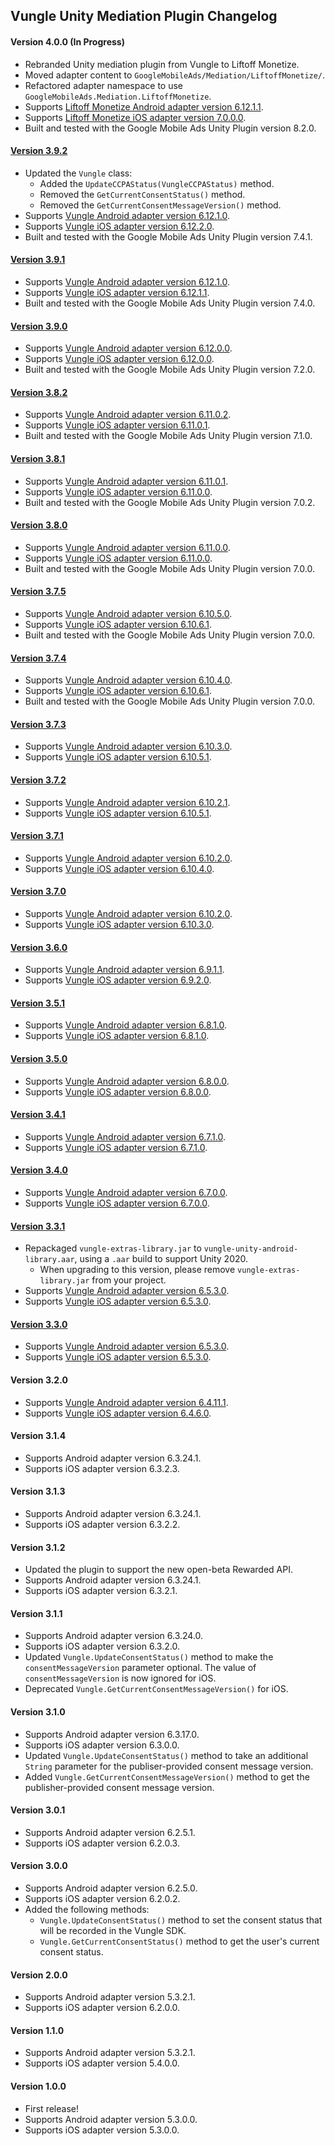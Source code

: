 ## Vungle Unity Mediation Plugin Changelog

#### Version 4.0.0 (In Progress)
- Rebranded Unity mediation plugin from Vungle to Liftoff Monetize.
- Moved adapter content to `GoogleMobileAds/Mediation/LiftoffMonetize/`.
- Refactored adapter namespace to use `GoogleMobileAds.Mediation.LiftoffMonetize`.
- Supports [Liftoff Monetize Android adapter version 6.12.1.1](https://github.com/googleads/googleads-mobile-android-mediation/blob/main/ThirdPartyAdapters/liftoffmonetize/CHANGELOG.md#version-61211).
- Supports [Liftoff Monetize iOS adapter version 7.0.0.0](https://github.com/googleads/googleads-mobile-ios-mediation/blob/main/adapters/LiftoffMonetize/CHANGELOG.md#version-7000).
- Built and tested with the Google Mobile Ads Unity Plugin version 8.2.0.

#### [Version 3.9.2](https://dl.google.com/googleadmobadssdk/mediation/unity/vungle/VungleUnityAdapter-3.9.2.zip)
- Updated the `Vungle` class:
  * Added the `UpdateCCPAStatus(VungleCCPAStatus)` method.
  * Removed the `GetCurrentConsentStatus()` method.
  * Removed the `GetCurrentConsentMessageVersion()` method.
- Supports [Vungle Android adapter version 6.12.1.0](https://github.com/googleads/googleads-mobile-android-mediation/blob/main/ThirdPartyAdapters/liftoffmonetize/CHANGELOG.md#version-61210).
- Supports [Vungle iOS adapter version 6.12.2.0](https://github.com/googleads/googleads-mobile-ios-mediation/blob/main/adapters/LiftoffMonetize/CHANGELOG.md#version-61220).
- Built and tested with the Google Mobile Ads Unity Plugin version 7.4.1.

#### [Version 3.9.1](https://dl.google.com/googleadmobadssdk/mediation/unity/vungle/VungleUnityAdapter-3.9.1.zip)
- Supports [Vungle Android adapter version 6.12.1.0](https://github.com/googleads/googleads-mobile-android-mediation/blob/main/ThirdPartyAdapters/liftoffmonetize/CHANGELOG.md#version-61210).
- Supports [Vungle iOS adapter version 6.12.1.1](https://github.com/googleads/googleads-mobile-ios-mediation/blob/main/adapters/LiftoffMonetize/CHANGELOG.md#version-61211).
- Built and tested with the Google Mobile Ads Unity Plugin version 7.4.0.

#### [Version 3.9.0](https://dl.google.com/googleadmobadssdk/mediation/unity/vungle/VungleUnityAdapter-3.9.0.zip)
- Supports [Vungle Android adapter version 6.12.0.0](https://github.com/googleads/googleads-mobile-android-mediation/blob/main/ThirdPartyAdapters/liftoffmonetize/CHANGELOG.md#version-61200).
- Supports [Vungle iOS adapter version 6.12.0.0](https://github.com/googleads/googleads-mobile-ios-mediation/blob/main/adapters/LiftoffMonetize/CHANGELOG.md#version-61200).
- Built and tested with the Google Mobile Ads Unity Plugin version 7.2.0.

#### [Version 3.8.2](https://dl.google.com/googleadmobadssdk/mediation/unity/vungle/VungleUnityAdapter-3.8.2.zip)
- Supports [Vungle Android adapter version 6.11.0.2](https://github.com/googleads/googleads-mobile-android-mediation/blob/main/ThirdPartyAdapters/liftoffmonetize/CHANGELOG.md#version-61102).
- Supports [Vungle iOS adapter version 6.11.0.1](https://github.com/googleads/googleads-mobile-ios-mediation/blob/main/adapters/LiftoffMonetize/CHANGELOG.md#version-61101).
- Built and tested with the Google Mobile Ads Unity Plugin version 7.1.0.

#### [Version 3.8.1](https://dl.google.com/googleadmobadssdk/mediation/unity/vungle/VungleUnityAdapter-3.8.1.zip)
- Supports [Vungle Android adapter version 6.11.0.1](https://github.com/googleads/googleads-mobile-android-mediation/blob/main/ThirdPartyAdapters/liftoffmonetize/CHANGELOG.md#version-61101).
- Supports [Vungle iOS adapter version 6.11.0.0](https://github.com/googleads/googleads-mobile-ios-mediation/blob/main/adapters/LiftoffMonetize/CHANGELOG.md#version-61100).
- Built and tested with the Google Mobile Ads Unity Plugin version 7.0.2.

#### [Version 3.8.0](https://dl.google.com/googleadmobadssdk/mediation/unity/vungle/VungleUnityAdapter-3.8.0.zip)
- Supports [Vungle Android adapter version 6.11.0.0](https://github.com/googleads/googleads-mobile-android-mediation/blob/main/ThirdPartyAdapters/liftoffmonetize/CHANGELOG.md#version-61100).
- Supports [Vungle iOS adapter version 6.11.0.0](https://github.com/googleads/googleads-mobile-ios-mediation/blob/main/adapters/LiftoffMonetize/CHANGELOG.md#version-61100).
- Built and tested with the Google Mobile Ads Unity Plugin version 7.0.0.

#### [Version 3.7.5](https://dl.google.com/googleadmobadssdk/mediation/unity/vungle/VungleUnityAdapter-3.7.5.zip)
- Supports [Vungle Android adapter version 6.10.5.0](https://github.com/googleads/googleads-mobile-android-mediation/blob/main/ThirdPartyAdapters/liftoffmonetize/CHANGELOG.md#version-61050).
- Supports [Vungle iOS adapter version 6.10.6.1](https://github.com/googleads/googleads-mobile-ios-mediation/blob/main/adapters/LiftoffMonetize/CHANGELOG.md#version-61061).
- Built and tested with the Google Mobile Ads Unity Plugin version 7.0.0.

#### [Version 3.7.4](https://dl.google.com/googleadmobadssdk/mediation/unity/vungle/VungleUnityAdapter-3.7.4.zip)
- Supports [Vungle Android adapter version 6.10.4.0](https://github.com/googleads/googleads-mobile-android-mediation/blob/main/ThirdPartyAdapters/liftoffmonetize/CHANGELOG.md#version-61040).
- Supports [Vungle iOS adapter version 6.10.6.1](https://github.com/googleads/googleads-mobile-ios-mediation/blob/main/adapters/LiftoffMonetize/CHANGELOG.md#version-61061).
- Built and tested with the Google Mobile Ads Unity Plugin version 7.0.0.

#### [Version 3.7.3](https://dl.google.com/googleadmobadssdk/mediation/unity/vungle/VungleUnityAdapter-3.7.3.zip)
- Supports [Vungle Android adapter version 6.10.3.0](https://github.com/googleads/googleads-mobile-android-mediation/blob/main/ThirdPartyAdapters/liftoffmonetize/CHANGELOG.md#version-61030).
- Supports [Vungle iOS adapter version 6.10.5.1](https://github.com/googleads/googleads-mobile-ios-mediation/blob/main/adapters/LiftoffMonetize/CHANGELOG.md#version-61051).

#### [Version 3.7.2](https://dl.google.com/googleadmobadssdk/mediation/unity/vungle/VungleUnityAdapter-3.7.2.zip)
- Supports [Vungle Android adapter version 6.10.2.1](https://github.com/googleads/googleads-mobile-android-mediation/blob/main/ThirdPartyAdapters/liftoffmonetize/CHANGELOG.md#version-61021).
- Supports [Vungle iOS adapter version 6.10.5.1](https://github.com/googleads/googleads-mobile-ios-mediation/blob/main/adapters/LiftoffMonetize/CHANGELOG.md#version-61051).

#### [Version 3.7.1](https://dl.google.com/googleadmobadssdk/mediation/unity/vungle/VungleUnityAdapter-3.7.1.zip)
- Supports [Vungle Android adapter version 6.10.2.0](https://github.com/googleads/googleads-mobile-android-mediation/blob/main/ThirdPartyAdapters/liftoffmonetize/CHANGELOG.md#version-61020).
- Supports [Vungle iOS adapter version 6.10.4.0](https://github.com/googleads/googleads-mobile-ios-mediation/blob/main/adapters/LiftoffMonetize/CHANGELOG.md#version-61040).

#### [Version 3.7.0](https://dl.google.com/googleadmobadssdk/mediation/unity/vungle/VungleUnityAdapter-3.7.0.zip)
- Supports [Vungle Android adapter version 6.10.2.0](https://github.com/googleads/googleads-mobile-android-mediation/blob/main/ThirdPartyAdapters/liftoffmonetize/CHANGELOG.md#version-61020).
- Supports [Vungle iOS adapter version 6.10.3.0](https://github.com/googleads/googleads-mobile-ios-mediation/blob/main/adapters/LiftoffMonetize/CHANGELOG.md#version-61030).

#### [Version 3.6.0](https://dl.google.com/googleadmobadssdk/mediation/unity/vungle/VungleUnityAdapter-3.6.0.zip)
- Supports [Vungle Android adapter version 6.9.1.1](https://github.com/googleads/googleads-mobile-android-mediation/blob/main/ThirdPartyAdapters/liftoffmonetize/CHANGELOG.md#version-6911).
- Supports [Vungle iOS adapter version 6.9.2.0](https://github.com/googleads/googleads-mobile-ios-mediation/blob/main/adapters/LiftoffMonetize/CHANGELOG.md#version-6920).

#### [Version 3.5.1](https://dl.google.com/googleadmobadssdk/mediation/unity/vungle/VungleUnityAdapter-3.5.1.zip)
- Supports [Vungle Android adapter version 6.8.1.0](https://github.com/googleads/googleads-mobile-android-mediation/blob/main/ThirdPartyAdapters/liftoffmonetize/CHANGELOG.md#version-6810).
- Supports [Vungle iOS adapter version 6.8.1.0](https://github.com/googleads/googleads-mobile-ios-mediation/blob/main/adapters/LiftoffMonetize/CHANGELOG.md#version-6810).

#### [Version 3.5.0](https://dl.google.com/googleadmobadssdk/mediation/unity/vungle/VungleUnityAdapter-3.5.0.zip)
- Supports [Vungle Android adapter version 6.8.0.0](https://github.com/googleads/googleads-mobile-android-mediation/blob/main/ThirdPartyAdapters/liftoffmonetize/CHANGELOG.md#version-6800).
- Supports [Vungle iOS adapter version 6.8.0.0](https://github.com/googleads/googleads-mobile-ios-mediation/blob/main/adapters/LiftoffMonetize/CHANGELOG.md#version-6800).

#### [Version 3.4.1](https://dl.google.com/googleadmobadssdk/mediation/unity/vungle/VungleUnityAdapter-3.4.1.zip)
- Supports [Vungle Android adapter version 6.7.1.0](https://github.com/googleads/googleads-mobile-android-mediation/blob/main/ThirdPartyAdapters/liftoffmonetize/CHANGELOG.md#version-6710).
- Supports [Vungle iOS adapter version 6.7.1.0](https://github.com/googleads/googleads-mobile-ios-mediation/blob/main/adapters/LiftoffMonetize/CHANGELOG.md#version-6710).

#### [Version 3.4.0](https://dl.google.com/googleadmobadssdk/mediation/unity/vungle/VungleUnityAdapter-3.4.0.zip)
- Supports [Vungle Android adapter version 6.7.0.0](https://github.com/googleads/googleads-mobile-android-mediation/blob/main/ThirdPartyAdapters/liftoffmonetize/CHANGELOG.md#version-6700).
- Supports [Vungle iOS adapter version 6.7.0.0](https://github.com/googleads/googleads-mobile-ios-mediation/blob/main/adapters/LiftoffMonetize/CHANGELOG.md#version-6700).

#### [Version 3.3.1](https://dl.google.com/googleadmobadssdk/mediation/unity/vungle/VungleUnityAdapter-3.3.1.zip)
- Repackaged `vungle-extras-library.jar` to `vungle-unity-android-library.aar`, using a `.aar` build to support Unity 2020.
  * When upgrading to this version, please remove `vungle-extras-library.jar` from your project.
- Supports [Vungle Android adapter version 6.5.3.0](https://github.com/googleads/googleads-mobile-android-mediation/blob/main/ThirdPartyAdapters/liftoffmonetize/CHANGELOG.md#version-6530).
- Supports [Vungle iOS adapter version 6.5.3.0](https://github.com/googleads/googleads-mobile-ios-mediation/blob/main/adapters/LiftoffMonetize/CHANGELOG.md#version-6530).

#### [Version 3.3.0](https://dl.google.com/googleadmobadssdk/mediation/unity/vungle/VungleUnityAdapter-3.3.0.zip)
- Supports [Vungle Android adapter version 6.5.3.0](https://github.com/googleads/googleads-mobile-android-mediation/blob/main/ThirdPartyAdapters/liftoffmonetize/CHANGELOG.md#version-6530).
- Supports [Vungle iOS adapter version 6.5.3.0](https://github.com/googleads/googleads-mobile-ios-mediation/blob/main/adapters/LiftoffMonetize/CHANGELOG.md#version-6530).

#### Version 3.2.0
- Supports [Vungle Android adapter version 6.4.11.1](https://github.com/googleads/googleads-mobile-android-mediation/blob/main/ThirdPartyAdapters/liftoffmonetize/CHANGELOG.md#version-64111).
- Supports [Vungle iOS adapter version 6.4.6.0](https://github.com/googleads/googleads-mobile-ios-mediation/blob/main/adapters/LiftoffMonetize/CHANGELOG.md#version-6460).

#### Version 3.1.4
- Supports Android adapter version 6.3.24.1.
- Supports iOS adapter version 6.3.2.3.

#### Version 3.1.3
- Supports Android adapter version 6.3.24.1.
- Supports iOS adapter version 6.3.2.2.

#### Version 3.1.2
- Updated the plugin to support the new open-beta Rewarded API.
- Supports Android adapter version 6.3.24.1.
- Supports iOS adapter version 6.3.2.1.

#### Version 3.1.1
- Supports Android adapter version 6.3.24.0.
- Supports iOS adapter version 6.3.2.0.
- Updated `Vungle.UpdateConsentStatus()` method to make the `consentMessageVersion` parameter optional. The value of `consentMessageVersion` is now ignored for iOS.
- Deprecated `Vungle.GetCurrentConsentMessageVersion()` for iOS.

#### Version 3.1.0
- Supports Android adapter version 6.3.17.0.
- Supports iOS adapter version 6.3.0.0.
- Updated `Vungle.UpdateConsentStatus()` method to take an additional `String` parameter for the publiser-provided consent message version.
- Added `Vungle.GetCurrentConsentMessageVersion()` method to get the publisher-provided consent message version.

#### Version 3.0.1
- Supports Android adapter version 6.2.5.1.
- Supports iOS adapter version 6.2.0.3.

#### Version 3.0.0
- Supports Android adapter version 6.2.5.0.
- Supports iOS adapter version 6.2.0.2.
- Added the following methods:
  * `Vungle.UpdateConsentStatus()`  method to set the consent status that will be recorded in the Vungle SDK.
  * `Vungle.GetCurrentConsentStatus()` method to get the user's current consent status.

#### Version 2.0.0
- Supports Android adapter version 5.3.2.1.
- Supports iOS adapter version 6.2.0.0.

#### Version 1.1.0
- Supports Android adapter version 5.3.2.1.
- Supports iOS adapter version 5.4.0.0.

#### Version 1.0.0
- First release!
- Supports Android adapter version 5.3.0.0.
- Supports iOS adapter version 5.3.0.0.
